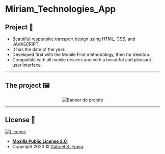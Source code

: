 # Miriam_Technologies_App

## Project :star2:

- Beautiful responsive transport design using HTML, CSS, and JAVASCRIPT.
- It has the date of the year.
- Developed first with the Mobile First methodology, then for desktop.
- Compatible with all mobile devices and with a beautiful and pleasant user interface.

---

## The project 🖼️

<p align="center">
  <img src="https://imgur.com/EKiZItR.png" alt="Banner do projeto"/>
</p>

---


## License :memo:

[![License](http://img.shields.io/:license-mit-green.svg?style=flat-square)](http://badges.mit-license.org)

- **[Mozilla Public License 2.0](https://github.com/GabrielFraga962/Miriam_Technologies_App/blob/main/LICENSE)**;
- Copyright 2023 © <a href="https://github.com/GabrielFraga962" target="_blank">Gabriel S. Fraga</a>.

